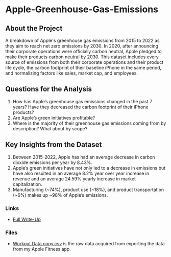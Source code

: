 # Apple-Greenhouse-Gas-Emissions

## About the Project
A breakdown of Apple's greenhouse gas emissions from 2015 to 2022 as they aim to reach net zero emissions by 2030. In 2020, after announcing their corporate operations were officially carbon neutral, Apple pledged to make their products carbon neutral by 2030. This dataset includes every source of emissions from both their corporate operations and their product life cycle, the carbon footprint of their baseline iPhone in the same period, and normalizing factors like sales, market cap, and employees.

## Questions for the Analysis
1. How has Apple’s greenhouse gas emissions changed in the past 7 years? Have they decreased the carbon footprint of their iPhone products? 
2. Are Apple’s green initiatives profitable?
3. Where is the majority of their greenhouse gas emissions coming from by description? What about by scope?

## Key Insights from the Dataset
1. Between 2015-2022, Apple has had an average decrease in carbon dioxide emissions per year by 8.43%.
2. Apple’s green initiatives have not only led to a decrease in emissions but have also resulted in an average 8.2% year over year increase in revenue and an average 24.59% yearly increase in market capitalization.
3. Manufacturing (~74%), product use (~18%), and product transportation (~6%) makes up ~98% of Apple’s emissions. 

### Links
* [Full Write-Up](https://github.com/bernie236/Apple-Greenhouse-Gas-Emissions/blob/main/Apple%20GG%20Emissions%20Write-Up.pdf)

### Files
* [Workout Data.copy.csv](https://github.com/bernie236/Fitness-Goals/blob/main/Workout%20Data.copy.csv) is the raw data acquired from exporting the data from my Apple Fitness app.
